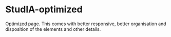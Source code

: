 # StudIA-optimized
 
Optimized page. This comes with better responsive, better organisation and disposition of the elements and other details.